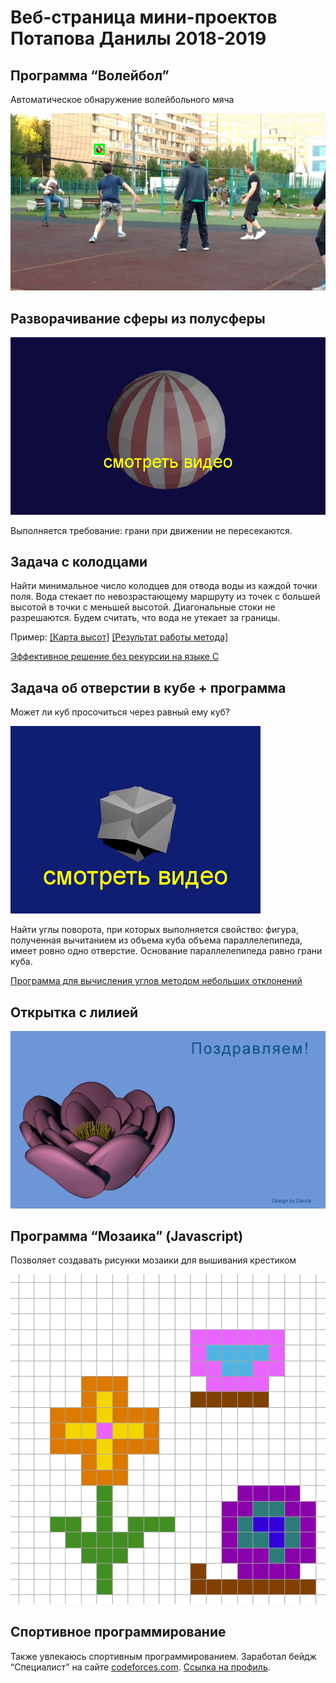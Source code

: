 # Веб-страница мини-проектов Потапова Данилы 2018-2019

## Программа “Волейбол”

Автоматическое обнаружение волейбольного мяча

![Volleyball](https://github.com/Danila2016/portfolio/blob/master/images/s1_60_70_0223.jpg?raw=true)

## Разворачивание сферы из полусферы

[![Sphere unfolding](https://github.com/Danila2016/portfolio/blob/master/images/sphere.png?raw=true)](https://github.com/Danila2016/portfolio/blob/master/videos/sphere.mp4?raw=true)

Выполняется требование: грани при движении не пересекаются.

## Задача с колодцами

Найти минимальное число колодцев для отвода воды из каждой точки поля. Вода стекает по невозрастающему маршруту из точек с большей высотой в точки с меньшей высотой. Диагональные стоки не разрешаются. Будем считать, что вода не утекает за границы.

Пример: [[Карта высот]](https://github.com/Danila2016/portfolio/blob/master/images/wells.jpg?raw=true)
[[Результат работы метода]](https://github.com/Danila2016/portfolio/blob/master/images/wells_solution.jpg?raw=true)

[Эффективное решение без рекурсии на языке C](https://github.com/Danila2016/portfolio/blob/master/sources/p4.c)

## Задача об отверстии в кубе + программа

Может ли куб просочиться через равный ему куб?

[![Cube](https://github.com/Danila2016/portfolio/blob/master/images/cube.png?raw=true)](https://github.com/Danila2016/portfolio/blob/master/videos/cube_h264_mpeg4.mp4?raw=true)

Найти углы поворота, при которых выполняется свойство: фигура, полученная вычитанием из объема куба объема параллелепипеда, имеет ровно одно отверстие. Основание параллелепипеда равно грани куба.

[Программа для вычисления углов методом небольших отклонений](https://github.com/Danila2016/portfolio/blob/master/sources/align_release.py)

## Открытка с лилией

![Lily](https://github.com/Danila2016/portfolio/blob/master/images/lily1.png?raw=true)

## Программа “Мозаика” (Javascript)

Позволяет создавать рисунки мозаики для вышивания крестиком

![Mosaic](https://github.com/Danila2016/portfolio/blob/master/images/flower2.png?raw=true)

## Спортивное программирование

Также увлекаюсь спортивным программированием. Заработал бейдж “Специалист” на сайте [codeforces.com](https://codeforces.com). [Ссылка на профиль](https://codeforces.com/profile/DSP-friendly).